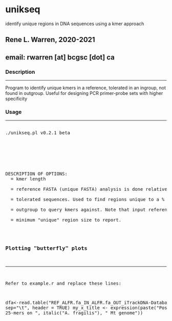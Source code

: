 # unikseq
identify unique regions in DNA sequences using a kmer approach

## Rene L. Warren, 2020-2021
## email: rwarren [at] bcgsc [dot] ca


### Description
-----------

Program to identify unique kmers in a reference, tolerated in an ingroup, not found in outgroup. Useful for designing PCR primer-probe sets with higher specificity 

### Usage
-----------
<pre>

./unikseq.pl v0.2.1 beta
 <k>
 <reference FASTA>
 <ingroup FASTA (1 or multi)>
 <outgroup FASTA (multi)>
 <min. region size (bp) to output (optional, default=100 bp)>
 <min. proportion within ingroup (optional, default=100 %)>

DESCRIPTION OF OPTIONS:
 <k> = kmer length

 <reference FASTA> = reference FASTA (unique FASTA) analysis is done relative to it

 <ingroup FASTA (1 or multi)> = tolerated sequences. Used to find regions unique to a % (see last option, min. proportion)

 <outgroup FASTA (multi)> = outgroup to query kmers against. Note that input reference and ingroup sequences will be automatically excluded from this set.

 <min. region size (bp) to output (optional, default=100 bp)> = minimum "unique" region size to report.

 <min. proportion within ingroup (optional, default=100 %) = minimum % to report unique regions. This should be set to 100 to identify regions common among the ingroup but with no equivalent in the outgroup.

</pre>


### Plotting "butterfly" plots
-----------

Refer to example.r and replace these lines:

dfa<-read.table("REF_ALFR.fa_IN_ALFR.fa_OUT_iTrackDNA-Database-020821MJA.fa-uniqueKmers.tsv", sep="\t", header = TRUE)
my_x_title <- expression(paste("Position of 25-mers on ", italic("A. fragilis"), " Mt genome"))



